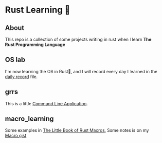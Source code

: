 # Rust Learning :crab:

## About 
This repo is a collection of some projects writing in rust when I learn **The Rust Programming Language**

## OS lab

I'm now learning the OS in Rust:crab:, and I will record every day I learned in the [daily record](https://github.com/aucker/rust-learning/tree/main/OS_lab) file. 

## grrs

This is a little [Command Line Application](https://rust-cli.github.io/book/index.html).

## macro_learning

Some examples in [The Little Book of Rust Macros](https://veykril.github.io/tlborm/decl-macros/macros-practical.html#macros-a-practical-introduction), Some notes is on my [Macro gist](https://gist.github.com/aucker/ac26b9db0dd5c1f84275802250503094)
